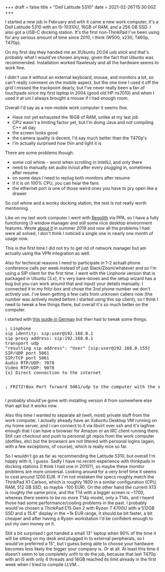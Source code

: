 +++
draft = false
title = "Dell Latitude 5310"
date = 2021-02-26T15:30:00Z
+++

I started a new job in February and with it came a new work computer, it's a Dell Latitude 5310
with an i5-10310U, 16GB of RAM, and a 256 GB SSD. I also got a USB-C docking station.
It's the first non-ThinkPad I've been using for any serious amount of time since 2010,
I think (W500, x230, T460p, T470p).

On my first day they handed me an XUbuntu 20.04 usb stick and that's probably what I would've
chosen anyway, given the fact that Ubuntu was recommended. Installation worked flawlessly and all
the hardware seems to work fine.

I didn't use it without an external keyboard, mouse, and monitors a lot, so can't really
comment on the mobile aspect, but the one time I used it off the grid I missed the trackpoint
dearly, but I've never really been a fan of touchpads since my first laptop in 2004 (good old
HP nx7010) and when I used it at uni I always brought a mouse if I had enough room.


Overall I'd say as a non-mobile work computer it seems fine.

  * Have not yet exhausted the 16GB of RAM, unlike at my last job
  * CPU wasn't a limiting factor yet, but I'm doing Java and not compiling C++ all day
  * the screen looks good
  * the camera quality is decent, I'd say much better than the T470p's
  * I'm actually surprised how thin and light it is


There are some problems though:

  * some coil whine - worst when scrolling in IntelliJ, and only there
  * need to manually set audio in/out after every plugging in, sometimes after resume
  * on some days I need to replug both monitors after resume
  * if it is on 100% CPU, you can hear the fans
  * the ethernet port is one of those weird ones you have to pry open like a drawer

So coil whine and a wonky docking station, the rest is not really worth mentioning.

Like on my last work computer I went with [Regolith](https://regolith-linux.org/) via PPA, so
I have a fully functioning i3 window manager and still some nice desktop environment features.
Wrote [about it](/blog/2019/switching-to-regolith/) in summer 2019 and now all the problems I
had were all solved, I don't think I noticed a single one in nearly one month of usage now.

This is the first time I did not try to get rid of network manager but am actually using the VPN
integration as well.

Also for technical reasons I need to participate in 1-2 actuall phone conference calls per week
instead of just Slack/Zoom/whatever and so I'm using a SIP client for the first time. I went with
the Linphone version that is packaged in Ubuntu (3.x), it's very bare-bones and the setup wizard
has a bug but you can work around that and inputt your details manually. I connected it to my
fritz-box and chose the 2nd phone number we don't actively use. I've been getting a few calls from
unknown callers now (the number was actively muted before I started using this sip client), so I
think I need to tweak a few things there, but overall it's so much better on the computer.

I started with [this guide in German](https://blog.hommel-net.de/archives/556-Telefonieren-unter-Linux-mit-Linphone-und-der-Fritzbox.html)
but then had to tweak some things.

<p>
<pre>
; Linphone
sip identity: sip:user@192.168.0.1
sip proxy address: sip:192.168.0.1
transport udp
"resulting sip address": "User" [sip:user@192.168.0.155]
SIP/UDP port 5061
SIP/TCP port 5061
Audio RTP/UDP: 7078
Video RTP/UDP: 9078
[x] Direct connection to the internet


; FRITZ!Box
Port forward 5061/udp to the computer with the sip client
</pre>
</p>

I probably should've gone with installing version 4 from somewhere else than apt but it works now.

Also this time I wanted to separate all (well, most) private stuff from the work computer.
I actually already have an Xubuntu Desktop VM running on my home server, and I can connect to it
via libvirt over ssh and it's lagfree enough that I can have a browser for Amazon or an IRC client
running there. Still can checkout and push to personal git repos from the work computer
(dotfiles, etc) but the browsers are not littered with personal logins (again, with a few
exceptions, of course), which is really nice so far.

So I wouldn't go as far as recommending the Latitude 5310, but overall I'm happy with it, I guess.
Sadly I have no recent experience with thinkpads in docking stations (I think I had one in 2010?),
so maybe these monitor problems are more universal. Looking around for a very brief time it seems
to cost around 1200 EUR. If I'm not mistaken the specs roughly match the ThinkPad X1 Carbon, which
is roughly 1800 in a similar configuration (CPU, RAM, 512 GB SSD, so maybe -100 EUR). On the other
hand the current X13 is roughly the same price, and the T14 with a bigger screen is ~1700, whereas
there seems to be no more T14p model, only a T14s, and I heard those had some performance/cooling
problems in the past. I probably would've chosen a ThinkPad E15 Gen 2 with Ryzen 7 4700U with a
512GB SSD and a 15.6" display in the ~1k EUR range, it should be bit faster, a bit cheaper and
after having a Ryzen workstation I'd be confident enough to put my own money on it.

Still a bit surprised I got handed a small 13" laptop when 90% of the time it will be sitting on my
desk and plugged in to external peripherals, so I would've preferred a 15", but I guess being able
to choose your hardware becomes less likely the bigger your company is. Or at all. At least this
time it doesn't seem to be completely unfit to do the job, because that last T470p with an i5 with
only 4 threads and 16GB reached its limit already in the first week when I tried to compile LLVM...

